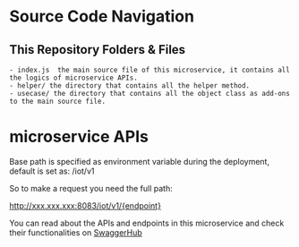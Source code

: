 # Source Code Navigation
## This Repository Folders & Files

    - index.js  the main source file of this microservice, it contains all the logics of microservice APIs.
    - helper/ the directory that contains all the helper method.
    - usecase/ the directory that contains all the object class as add-ons to the main source file.
 
# microservice APIs

Base path is specified as environment variable during the deployment, default is set as: /iot/v1

So to make a request you need the full path: 

http://xxx.xxx.xxx:8083/iot/v1/{endpoint}

You can read about the APIs and endpoints in this microservice and check their functionalities on [SwaggerHub](https://app.swaggerhub.com/apis/mimik/mIoT/1.0.0)
